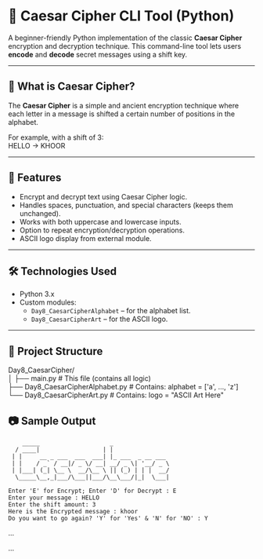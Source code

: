# 🔐 Caesar Cipher CLI Tool (Python)

A beginner-friendly Python implementation of the classic **Caesar Cipher** encryption and decryption technique. This command-line tool lets users **encode** and **decode** secret messages using a shift key.

---

## 📌 What is Caesar Cipher?

The **Caesar Cipher** is a simple and ancient encryption technique where each letter in a message is shifted a certain number of positions in the alphabet.

For example, with a shift of 3:  
HELLO → KHOOR  

---

## 🧠 Features

- Encrypt and decrypt text using Caesar Cipher logic.
- Handles spaces, punctuation, and special characters (keeps them unchanged).
- Works with both uppercase and lowercase inputs.
- Option to repeat encryption/decryption operations.
- ASCII logo display from external module.

---

## 🛠️ Technologies Used

- Python 3.x
- Custom modules:
  - `Day8_CaesarCipherAlphabet` – for the alphabet list.
  - `Day8_CaesarCipherArt` – for the ASCII logo.

---

## 📁 Project Structure  
Day8_CaesarCipher/  
│
├── main.py # This file (contains all logic)  
├── Day8_CaesarCipherAlphabet.py # Contains: alphabet = ['a', ..., 'z']  
└── Day8_CaesarCipherArt.py # Contains: logo = "ASCII Art Here"  


## 📷 Sample Output    

```
    _____                    _                   
  / ____|                  | |                  
 | |     __ _ ___  ___  ___| |_ ___  _ __ ___   
 | |    / _` / __|/ _ \/ __| __/ _ \| '__/ _ \
 | |___| (_| \__ \  __/\__ \ || (_) | | |  __/
  \_____\__,_|___/\___||___/\__\___/|_|  \___|  

Enter 'E' for Encrypt; Enter 'D' for Decrypt : E  
Enter your message : HELLO  
Enter the shift amount: 3  
Here is the Encrypted message : khoor  
Do you want to go again? 'Y' for 'Yes' & 'N' for 'NO' : Y
```
... 

...


